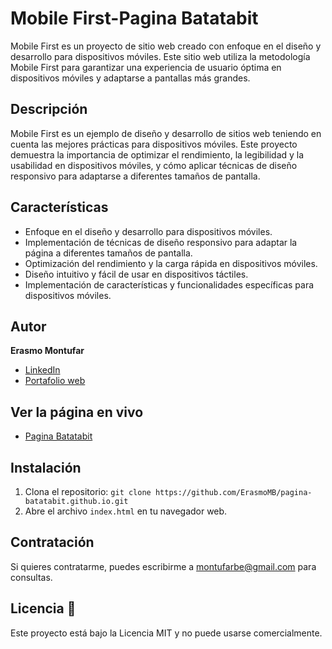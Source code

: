 # Mobile First-Pagina Batatabit

Mobile First es un proyecto de sitio web creado con enfoque en el diseño y desarrollo para dispositivos móviles. Este sitio web utiliza la metodología Mobile First para garantizar una experiencia de usuario óptima en dispositivos móviles y adaptarse a pantallas más grandes.

## Descripción

Mobile First es un ejemplo de diseño y desarrollo de sitios web teniendo en cuenta las mejores prácticas para dispositivos móviles. Este proyecto demuestra la importancia de optimizar el rendimiento, la legibilidad y la usabilidad en dispositivos móviles, y cómo aplicar técnicas de diseño responsivo para adaptarse a diferentes tamaños de pantalla.

## Características

- Enfoque en el diseño y desarrollo para dispositivos móviles.
- Implementación de técnicas de diseño responsivo para adaptar la página a diferentes tamaños de pantalla.
- Optimización del rendimiento y la carga rápida en dispositivos móviles.
- Diseño intuitivo y fácil de usar en dispositivos táctiles.
- Implementación de características y funcionalidades específicas para dispositivos móviles.

## Autor

**Erasmo Montufar**

- [LinkedIn](https://www.linkedin.com/in/erasmomb/)
- [Portafolio web](https://checas.com.pe/)

## Ver la página en vivo

- [Pagina Batatabit](https://erasmomb.github.io/mobile-first.github.io/)

## Instalación

1. Clona el repositorio: `git clone https://github.com/ErasmoMB/pagina-batatabit.github.io.git`
2. Abre el archivo `index.html` en tu navegador web.

## Contratación

Si quieres contratarme, puedes escribirme a montufarbe@gmail.com para consultas.

## Licencia 📃

Este proyecto está bajo la Licencia MIT y no puede usarse comercialmente.
